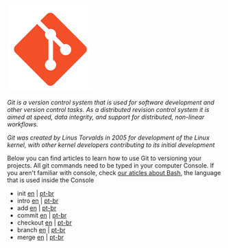 ![git](icon.png)

*Git is a version control system that is used for software development and other version control tasks. As a distributed revision control system it is aimed at speed, data integrity, and support for distributed, non-linear workflows.*

*Git was created by Linus Torvalds in 2005 for development of the Linux kernel, with other kernel developers contributing to its initial development*

Below you can find articles to learn how to use Git to versioning your projects. All git commands need to be typed in your computer Console. If you aren't familiar with console, check [our aticles about Bash](https://github.com/knowledge-club/bash), the language that is used inside the Console

- init [en](content/en/init.md) | [pt-br](content/pt-br/init.md)
- intro [en](content/en/intro.md) | [pt-br](content/pt-br/intro.md)
- add [en](content/en/add.md) | [pt-br](content/pt-br/add.md)
- commit [en](content/en/commit.md) | [pt-br](content/pt-br/commit.md)
- checkout [en](content/en/checkout.md) | [pt-br](content/pt-br/checkout.md)
- branch [en](content/en/branch.md) | [pt-br](content/pt-br/branch.md)
- merge [en](content/en/merge.md) | [pt-br](content/pt-br/merge.md)
